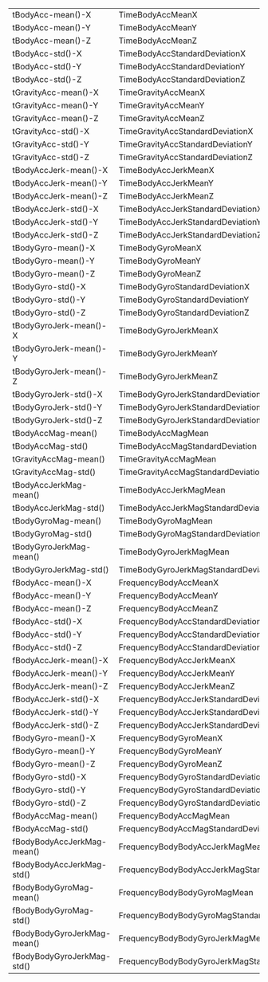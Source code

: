 <table>
<tr>
<td>tBodyAcc-mean()-X</td>
<td>TimeBodyAccMeanX</td>
</tr>
<tr>
<td>tBodyAcc-mean()-Y</td>
<td>TimeBodyAccMeanY</td>
</tr>
<tr>
<td>tBodyAcc-mean()-Z</td>
<td>TimeBodyAccMeanZ</td>
</tr>
<tr>
<td>tBodyAcc-std()-X</td>
<td>TimeBodyAccStandardDeviationX</td>
</tr>
<tr>
<td>tBodyAcc-std()-Y</td>
<td>TimeBodyAccStandardDeviationY</td>
</tr>
<tr>
<td>tBodyAcc-std()-Z</td>
<td>TimeBodyAccStandardDeviationZ</td>
</tr>
<tr>
<td>tGravityAcc-mean()-X</td>
<td>TimeGravityAccMeanX</td>
</tr>
<tr>
<td>tGravityAcc-mean()-Y</td>
<td>TimeGravityAccMeanY</td>
</tr>
<tr>
<td>tGravityAcc-mean()-Z</td>
<td>TimeGravityAccMeanZ</td>
</tr>
<tr>
<td>tGravityAcc-std()-X</td>
<td>TimeGravityAccStandardDeviationX</td>
</tr>
<tr>
<td>tGravityAcc-std()-Y</td>
<td>TimeGravityAccStandardDeviationY</td>
</tr>
<tr>
<td>tGravityAcc-std()-Z</td>
<td>TimeGravityAccStandardDeviationZ</td>
</tr>
<tr>
<td>tBodyAccJerk-mean()-X</td>
<td>TimeBodyAccJerkMeanX</td>
</tr>
<tr>
<td>tBodyAccJerk-mean()-Y</td>
<td>TimeBodyAccJerkMeanY</td>
</tr>
<tr>
<td>tBodyAccJerk-mean()-Z</td>
<td>TimeBodyAccJerkMeanZ</td>
</tr>
<tr>
<td>tBodyAccJerk-std()-X</td>
<td>TimeBodyAccJerkStandardDeviationX</td>
</tr>
<tr>
<td>tBodyAccJerk-std()-Y</td>
<td>TimeBodyAccJerkStandardDeviationY</td>
</tr>
<tr>
<td>tBodyAccJerk-std()-Z</td>
<td>TimeBodyAccJerkStandardDeviationZ</td>
</tr>
<tr>
<td>tBodyGyro-mean()-X</td>
<td>TimeBodyGyroMeanX</td>
</tr>
<tr>
<td>tBodyGyro-mean()-Y</td>
<td>TimeBodyGyroMeanY</td>
</tr>
<tr>
<td>tBodyGyro-mean()-Z</td>
<td>TimeBodyGyroMeanZ</td>
</tr>
<tr>
<td>tBodyGyro-std()-X</td>
<td>TimeBodyGyroStandardDeviationX</td>
</tr>
<tr>
<td>tBodyGyro-std()-Y</td>
<td>TimeBodyGyroStandardDeviationY</td>
</tr>
<tr>
<td>tBodyGyro-std()-Z</td>
<td>TimeBodyGyroStandardDeviationZ</td>
</tr>
<tr>
<td>tBodyGyroJerk-mean()-X</td>
<td>TimeBodyGyroJerkMeanX</td>
</tr>
<tr>
<td>tBodyGyroJerk-mean()-Y</td>
<td>TimeBodyGyroJerkMeanY</td>
</tr>
<tr>
<td>tBodyGyroJerk-mean()-Z</td>
<td>TimeBodyGyroJerkMeanZ</td>
</tr>
<tr>
<td>tBodyGyroJerk-std()-X</td>
<td>TimeBodyGyroJerkStandardDeviationX</td>
</tr>
<tr>
<td>tBodyGyroJerk-std()-Y</td>
<td>TimeBodyGyroJerkStandardDeviationY</td>
</tr>
<tr>
<td>tBodyGyroJerk-std()-Z</td>
<td>TimeBodyGyroJerkStandardDeviationZ</td>
</tr>
<tr>
<td>tBodyAccMag-mean()</td>
<td>TimeBodyAccMagMean</td>
</tr>
<tr>
<td>tBodyAccMag-std()</td>
<td>TimeBodyAccMagStandardDeviation</td>
</tr>
<tr>
<td>tGravityAccMag-mean()</td>
<td>TimeGravityAccMagMean</td>
</tr>
<tr>
<td>tGravityAccMag-std()</td>
<td>TimeGravityAccMagStandardDeviation</td>
</tr>
<tr>
<td>tBodyAccJerkMag-mean()</td>
<td>TimeBodyAccJerkMagMean</td>
</tr>
<tr>
<td>tBodyAccJerkMag-std()</td>
<td>TimeBodyAccJerkMagStandardDeviation</td>
</tr>
<tr>
<td>tBodyGyroMag-mean()</td>
<td>TimeBodyGyroMagMean</td>
</tr>
<tr>
<td>tBodyGyroMag-std()</td>
<td>TimeBodyGyroMagStandardDeviation</td>
</tr>
<tr>
<td>tBodyGyroJerkMag-mean()</td>
<td>TimeBodyGyroJerkMagMean</td>
</tr>
<tr>
<td>tBodyGyroJerkMag-std()</td>
<td>TimeBodyGyroJerkMagStandardDeviation</td>
</tr>
<tr>
<td>fBodyAcc-mean()-X</td>
<td>FrequencyBodyAccMeanX</td>
</tr>
<tr>
<td>fBodyAcc-mean()-Y</td>
<td>FrequencyBodyAccMeanY</td>
</tr>
<tr>
<td>fBodyAcc-mean()-Z</td>
<td>FrequencyBodyAccMeanZ</td>
</tr>
<tr>
<td>fBodyAcc-std()-X</td>
<td>FrequencyBodyAccStandardDeviationX</td>
</tr>
<tr>
<td>fBodyAcc-std()-Y</td>
<td>FrequencyBodyAccStandardDeviationY</td>
</tr>
<tr>
<td>fBodyAcc-std()-Z</td>
<td>FrequencyBodyAccStandardDeviationZ</td>
</tr>
<tr>
<td>fBodyAccJerk-mean()-X</td>
<td>FrequencyBodyAccJerkMeanX</td>
</tr>
<tr>
<td>fBodyAccJerk-mean()-Y</td>
<td>FrequencyBodyAccJerkMeanY</td>
</tr>
<tr>
<td>fBodyAccJerk-mean()-Z</td>
<td>FrequencyBodyAccJerkMeanZ</td>
</tr>
<tr>
<td>fBodyAccJerk-std()-X</td>
<td>FrequencyBodyAccJerkStandardDeviationX</td>
</tr>
<tr>
<td>fBodyAccJerk-std()-Y</td>
<td>FrequencyBodyAccJerkStandardDeviationY</td>
</tr>
<tr>
<td>fBodyAccJerk-std()-Z</td>
<td>FrequencyBodyAccJerkStandardDeviationZ</td>
</tr>
<tr>
<td>fBodyGyro-mean()-X</td>
<td>FrequencyBodyGyroMeanX</td>
</tr>
<tr>
<td>fBodyGyro-mean()-Y</td>
<td>FrequencyBodyGyroMeanY</td>
</tr>
<tr>
<td>fBodyGyro-mean()-Z</td>
<td>FrequencyBodyGyroMeanZ</td>
</tr>
<tr>
<td>fBodyGyro-std()-X</td>
<td>FrequencyBodyGyroStandardDeviationX</td>
</tr>
<tr>
<td>fBodyGyro-std()-Y</td>
<td>FrequencyBodyGyroStandardDeviationY</td>
</tr>
<tr>
<td>fBodyGyro-std()-Z</td>
<td>FrequencyBodyGyroStandardDeviationZ</td>
</tr>
<tr>
<td>fBodyAccMag-mean()</td>
<td>FrequencyBodyAccMagMean</td>
</tr>
<tr>
<td>fBodyAccMag-std()</td>
<td>FrequencyBodyAccMagStandardDeviation</td>
</tr>
<tr>
<td>fBodyBodyAccJerkMag-mean()</td>
<td>FrequencyBodyBodyAccJerkMagMean</td>
</tr>
<tr>
<td>fBodyBodyAccJerkMag-std()</td>
<td>FrequencyBodyBodyAccJerkMagStandardDeviation</td>
</tr>
<tr>
<td>fBodyBodyGyroMag-mean()</td>
<td>FrequencyBodyBodyGyroMagMean</td>
</tr>
<tr>
<td>fBodyBodyGyroMag-std()</td>
<td>FrequencyBodyBodyGyroMagStandardDeviation</td>
</tr>
<tr>
<td>fBodyBodyGyroJerkMag-mean()</td>
<td>FrequencyBodyBodyGyroJerkMagMean</td>
</tr>
<tr>
<td>fBodyBodyGyroJerkMag-std()</td>
<td>FrequencyBodyBodyGyroJerkMagStandardDeviation</td>
</tr>
</table>
